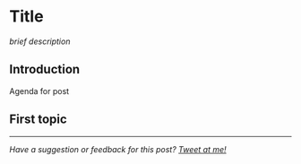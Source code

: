 # Title

*brief description*

## Introduction

Agenda for post

## First topic

--- 

*Have a suggestion or feedback for this post? [Tweet at me!](https://twitter.com/ItsJamesIRL)*